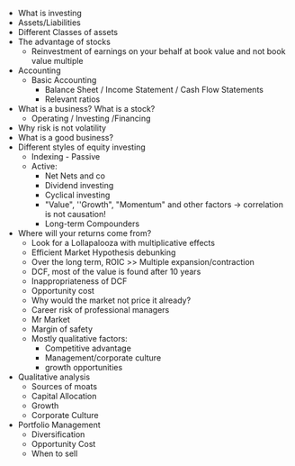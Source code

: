 - What is investing
- Assets/Liabilities
- Different Classes of assets
- The advantage of stocks
	- Reinvestment of earnings on your behalf at book value and not book value multiple
- Accounting
	- Basic Accounting
		- Balance Sheet / Income Statement / Cash Flow Statements
		- Relevant ratios
- What is a business? What is a stock?
	- Operating / Investing /Financing
- Why risk is not volatility
- What is a good business?
- Different styles of equity investing
	- Indexing - Passive
	- Active:
		- Net Nets and co
		- Dividend investing
		- Cyclical investing
		- "Value", ''Growth", "Momentum" and other factors -> correlation is not causation!
		-  Long-term Compounders
-  Where will your returns come from?	
	-  Look for a Lollapalooza with multiplicative effects
	-  Efficient Market Hypothesis debunking
	-  Over the long term, ROIC >> Multiple expansion/contraction
	-  DCF, most of the value is found after 10 years
	-  Inappropriateness of DCF
	-  Opportunity cost
	-  Why would the market not price it already?
	-  Career risk of professional managers
	-  Mr Market
	-  Margin of safety
	-  Mostly qualitative factors:
		-  Competitive advantage
		-  Management/corporate culture
		-  growth opportunities
-  Qualitative analysis
	-  Sources of moats
	-  Capital Allocation
	-  Growth
	-  Corporate Culture
-  Portfolio Management
	-  Diversification
	-  Opportunity Cost
	-  When to sell


